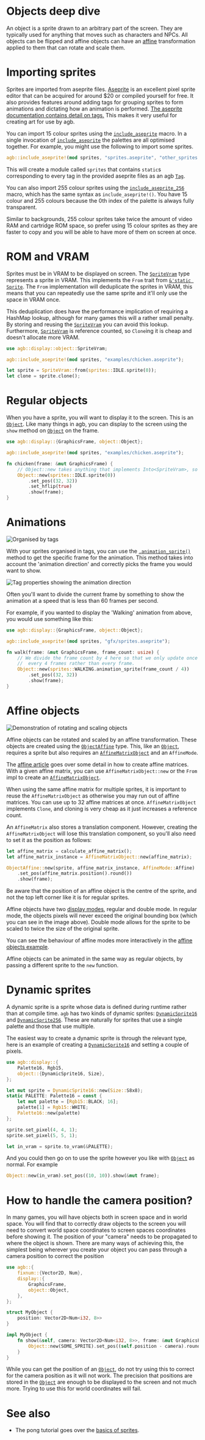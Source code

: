 # Objects deep dive

An object is a sprite drawn to an arbitrary part of the screen.
They are typically used for anything that moves such as characters and NPCs.
All objects can be flipped and affine objects can have an [affine](./affine.md) transformation applied to them that can rotate and scale them.

# Importing sprites

Sprites are imported from aseprite files.
[Aseprite](https://www.aseprite.org) is an excellent pixel sprite editor that can be acquired for around $20 or compiled yourself for free.
It also provides features around adding tags for grouping sprites to form animations and dictating how an animation is performed.
[The aseprite documentation contains detail on tags.](https://www.aseprite.org/docs/tags/)
This makes it very useful for creating art for use by agb.

You can import 15 colour sprites using the [`include_aseprite`](https://docs.rs/agb/latest/agb/macro.include_aseprite.html) macro.
In a single invocation of [`include_aseprite`](https://docs.rs/agb/latest/agb/macro.include_aseprite.html) the palettes are all optimised together.
For example, you might use the following to import some sprites.

```rust
agb::include_aseprite!(mod sprites, "sprites.aseprite", "other_sprites.aseprite");
```

This will create a module called `sprites` that contains `static`s corresponding to every tag in the provided aseprite files as an agb [`Tag`](https://docs.rs/agb/latest/agb/display/object/struct.Tag.html).

You can also import 255 colour sprites using the [`include_aseprite_256`](https://docs.rs/agb/latest/agb/macro.include_aseprite_256.html) macro, which has the same syntax as `include_aseprite!()`.
You have 15 colour and 255 colours because the 0th index of the palette is always fully transparent.

Similar to backgrounds, 255 colour sprites take twice the amount of video RAM and cartridge ROM space, so prefer using 15 colour sprites as they are faster to copy and you will be able to have more of them on screen at once.

# ROM and VRAM

Sprites must be in VRAM to be displayed on screen.
The [`SpriteVram`](https://docs.rs/agb/latest/agb/display/object/struct.SpriteVram.html) type represents a sprite in VRAM.
This implements the `From` trait from [`&'static Sprite`](https://docs.rs/agb/latest/agb/display/object/struct.Sprite.html).
The `From` implementation will deduplicate the sprites in VRAM, this means that you can repeatedly use the same sprite and it'll only use the space in VRAM once.

This deduplication does have the performance implication of requiring a HashMap lookup, although for many games this will a rather small penalty.
By storing and reusing the [`SpriteVram`](https://docs.rs/agb/latest/agb/display/object/struct.SpriteVram.html) you can avoid this lookup.
Furthermore, [`SpriteVram`](https://docs.rs/agb/latest/agb/display/object/struct.SpriteVram.html) is reference counted, so `Clone`ing it is cheap and doesn't allocate more VRAM.

```rust
use agb::display::object::SpriteVram;

agb::include_aseprite!(mod sprites, "examples/chicken.aseprite");

let sprite = SpriteVram::from(sprites::IDLE.sprite(0));
let clone = sprite.clone();
```

# Regular objects

When you have a sprite, you will want to display it to the screen.
This is an [`Object`](https://docs.rs/agb/latest/agb/display/object/struct.Object.html).
Like many things in agb, you can display to the screen using the `show` method on [`Object`](https://docs.rs/agb/latest/agb/display/object/struct.Object.html) on the frame.

```rust
use agb::display::{GraphicsFrame, object::Object};

agb::include_aseprite!(mod sprites, "examples/chicken.aseprite");

fn chicken(frame: &mut GraphicsFrame) {
    // Object::new takes anything that implements Into<SpriteVram>, so we can pass in a static sprite.
    Object::new(sprites::IDLE.sprite(0))
        .set_pos((32, 32))
        .set_hflip(true)
        .show(frame);
}
```

# Animations

![Organised by tags](./objects/aseprite_tags.png)

With your sprites organised in tags, you can use the [`.animation_sprite()`](https://docs.rs/agb/latest/agb/display/object/struct.Tag.html#method.animation_sprite) method to get the specific frame for the animation.
This method takes into account the 'animation direction' and correctly picks the frame you would want to show.

![Tag properties showing the animation direction](./objects/animation_direction.png)

Often you'll want to divide the current frame by something to show the animation at a speed that is less than 60 frames per second.

For example, if you wanted to display the 'Walking' animation from above, you would use something like this:

```rust
use agb::display::{GraphicsFrame, object::Object};

agb::include_aseprite!(mod sprites, "gfx/sprites.aseprite");

fn walk(frame: &mut GraphicsFrame, frame_count: usize) {
    // We divide the frame count by 4 here so that we only update once
    //  every 4 frames rather than every frame.
    Object::new(sprites::WALKING.animation_sprite(frame_count / 4))
        .set_pos((32, 32))
        .show(frame);
}
```

# Affine objects

<img src="./objects/affine_objects.png" alt="Demonstration of rotating and scaling objects" class="right" />

Affine objects can be rotated and scaled by an affine transformation.
These objects are created using the [`ObjectAffine`](https://docs.rs/agb/latest/agb/display/object/struct.ObjectAffine.html) type.
This, like an [`Object`](https://docs.rs/agb/latest/agb/display/object/struct.Object.html), requires a sprite but also requires an [`AffineMatrixObject`](https://docs.rs/agb/latest/agb/display/object/struct.AffineMatrixObject.html) and an `AffineMode`.

The [affine article](./affine.md) goes over some detail in how to create affine matrices.
With a given affine matrix, you can use `AffineMatrixObject::new` or the `From` impl to create an [`AffineMatrixObject`](https://docs.rs/agb/latest/agb/display/object/struct.AffineMatrixObject.html).

When using the same affine matrix for multiple sprites, it is important to reuse the `AffineMatrixObject` as otherwise you may run out of affine matrices.
You can use up to 32 affine matrices at once.
`AffineMatrixObject` implements `Clone`, and cloning is very cheap as it just increases a reference count.

An `AffineMatrix` also stores a translation component.
However, creating the `AffineMatrixObject` will lose this translation component, so you'll also need to set it as the position as follows:

```rust
let affine_matrix = calculate_affine_matrix();
let affine_matrix_instance = AffineMatrixObject::new(affine_matrix);

ObjectAffine::new(sprite, affine_matrix_instance, AffineMode::Affine)
    .set_pos(affine_matrix.position().round())
    .show(frame);
```

Be aware that the position of an affine object is the centre of the sprite, and not the top left corner like it is for regular sprites.

Affine objects have two [display modes](https://docs.rs/agb/latest/agb/display/object/enum.AffineMode.html), regular and double mode.
In regular mode, the objects pixels will never exceed the original bounding box (which you can see in the image above).
Double mode allows for the sprite to be scaled to twice the size of the original sprite.

You can see the behaviour of affine modes more interactively in the [affine objects example](https://agbrs.dev/examples/affine_objects).

Affine objects can be animated in the same way as regular objects, by passing a different sprite to the `new` function.

# Dynamic sprites

A dynamic sprite is a sprite whose data is defined during runtime rather than at compile time.
`agb` has two kinds of dynamic sprites: [`DynamicSprite16`](https://docs.rs/agb/latest/agb/display/object/struct.DynamicSprite16.html) and [`DynamicSprite256`](https://docs.rs/agb/latest/agb/display/object/struct.DynamicSprite256.html).
These are naturally for sprites that use a single palette and those that use multiple.

The easiest way to create a dynamic sprite is through the relevant type, here is an example of creating a [`DynamicSprite16`](https://docs.rs/agb/latest/agb/display/object/struct.DynamicSprite16.html) and setting a couple of pixels.

```rust
use agb::display::{
    Palette16, Rgb15,
    object::{DynamicSprite16, Size},
};

let mut sprite = DynamicSprite16::new(Size::S8x8);
static PALETTE: Palette16 = const {
    let mut palette = [Rgb15::BLACK; 16];
    palette[1] = Rgb15::WHITE;
    Palette16::new(palette)
};

sprite.set_pixel(4, 4, 1);
sprite.set_pixel(5, 5, 1);

let in_vram = sprite.to_vram(&PALETTE);
```

And you could then go on to use the sprite however you like with [`Object`](https://docs.rs/agb/latest/agb/display/object/struct.Object.html) as normal.
For example

```rust
Object::new(in_vram).set_pos((10, 10)).show(&mut frame);
```

# How to handle the camera position?

In many games, you will have objects both in screen space and in world space.
You will find that to correctly draw objects to the screen you will need to convert world space coordinates to screen spaces coordinates before showing it.
The position of your "camera" needs to be propagated to where the object is shown.
There are many ways of achieving this, the simplest being wherever you create your object you can pass through a camera position to correct the position

```rust
use agb::{
    fixnum::{Vector2D, Num},
    display::{
        GraphicsFrame,
        object::Object,
    },
};

struct MyObject {
    position: Vector2D<Num<i32, 8>>
}

impl MyObject {
    fn show(&self, camera: Vector2D<Num<i32, 8>>, frame: &mut GraphicsFrame) {
        Object::new(SOME_SPRITE).set_pos((self.position - camera).round()).show(frame);
    }
}
```

While you can get the position of an [`Object`](https://docs.rs/agb/latest/agb/display/object/struct.Object.html), do not try using this to correct for the camera position as it will not work.
The precision that positions are stored in the [`Object`](https://docs.rs/agb/latest/agb/display/object/struct.Object.html) are enough to be displayed to the screen and not much more.
Trying to use this for world coordinates will fail.

# See also

- The pong tutorial goes over the [basics of sprites](../pong/03_sprites.md).
